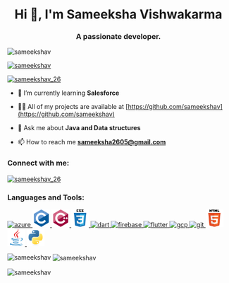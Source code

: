 <h1 align="center">Hi 👋, I'm Sameeksha Vishwakarma</h1>
<h3 align="center">A passionate developer.</h3>

<p align="left"> <img src="https://komarev.com/ghpvc/?username=sameekshav&label=Profile%20views&color=0e75b6&style=flat" alt="sameekshav" /> </p>

<p align="left"> <a href="https://github.com/ryo-ma/github-profile-trophy"><img src="https://github-profile-trophy.vercel.app/?username=sameekshav" alt="sameekshav" /></a> </p>

<p align="left"> <a href="https://twitter.com/sameekshav_26" target="blank"><img src="https://img.shields.io/twitter/follow/sameekshav_26?logo=twitter&style=for-the-badge" alt="sameekshav_26" /></a> </p>

- 🌱 I’m currently learning **Salesforce**

- 👨‍💻 All of my projects are available at [https://github.com/sameekshav](https://github.com/sameekshav)

- 💬 Ask me about **Java and Data structures**

- 📫 How to reach me **sameeksha2605@gmail.com**

<h3 align="left">Connect with me:</h3>
<p align="left">
<a href="https://twitter.com/sameekshav_26" target="blank"><img align="center" src="https://raw.githubusercontent.com/rahuldkjain/github-profile-readme-generator/master/src/images/icons/Social/twitter.svg" alt="sameekshav_26" height="30" width="40" /></a>
</p>

<h3 align="left">Languages and Tools:</h3>
<p align="left"> <a href="https://azure.microsoft.com/en-in/" target="_blank"> <img src="https://www.vectorlogo.zone/logos/microsoft_azure/microsoft_azure-icon.svg" alt="azure" width="40" height="40"/> </a> <a href="https://www.cprogramming.com/" target="_blank"> <img src="https://raw.githubusercontent.com/devicons/devicon/master/icons/c/c-original.svg" alt="c" width="40" height="40"/> </a> <a href="https://www.w3schools.com/cpp/" target="_blank"> <img src="https://raw.githubusercontent.com/devicons/devicon/master/icons/cplusplus/cplusplus-original.svg" alt="cplusplus" width="40" height="40"/> </a> <a href="https://www.w3schools.com/css/" target="_blank"> <img src="https://raw.githubusercontent.com/devicons/devicon/master/icons/css3/css3-original-wordmark.svg" alt="css3" width="40" height="40"/> </a> <a href="https://dart.dev" target="_blank"> <img src="https://www.vectorlogo.zone/logos/dartlang/dartlang-icon.svg" alt="dart" width="40" height="40"/> </a> <a href="https://firebase.google.com/" target="_blank"> <img src="https://www.vectorlogo.zone/logos/firebase/firebase-icon.svg" alt="firebase" width="40" height="40"/> </a> <a href="https://flutter.dev" target="_blank"> <img src="https://www.vectorlogo.zone/logos/flutterio/flutterio-icon.svg" alt="flutter" width="40" height="40"/> </a> <a href="https://cloud.google.com" target="_blank"> <img src="https://www.vectorlogo.zone/logos/google_cloud/google_cloud-icon.svg" alt="gcp" width="40" height="40"/> </a> <a href="https://git-scm.com/" target="_blank"> <img src="https://www.vectorlogo.zone/logos/git-scm/git-scm-icon.svg" alt="git" width="40" height="40"/> </a> <a href="https://www.w3.org/html/" target="_blank"> <img src="https://raw.githubusercontent.com/devicons/devicon/master/icons/html5/html5-original-wordmark.svg" alt="html5" width="40" height="40"/> </a> <a href="https://www.java.com" target="_blank"> <img src="https://raw.githubusercontent.com/devicons/devicon/master/icons/java/java-original.svg" alt="java" width="40" height="40"/> </a> <a href="https://www.python.org" target="_blank"> <img src="https://raw.githubusercontent.com/devicons/devicon/master/icons/python/python-original.svg" alt="python" width="40" height="40"/> </a> </p>

<p><img align="left" src="https://github-readme-stats.vercel.app/api/top-langs?username=sameekshav&show_icons=true&locale=en&layout=compact" alt="sameekshav" /></p>

<p>&nbsp;<img align="center" src="https://github-readme-stats.vercel.app/api?username=sameekshav&show_icons=true&locale=en" alt="sameekshav" /></p>

<p><img align="center" src="https://github-readme-streak-stats.herokuapp.com/?user=sameekshav&" alt="sameekshav" /></p>
